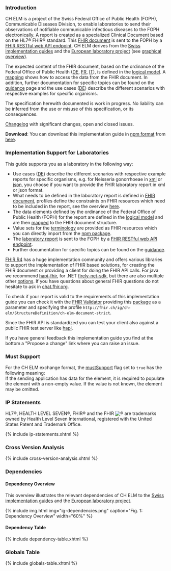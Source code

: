 ### Introduction
CH ELM is a project of the Swiss Federal Office of Public Health (FOPH), Communicable Diseases Division, to enable laboratories to send their observations of notifiable communicable infectious diseases to the FOPH electronically.
A report is created as a specialized Clinical Document based on the HL7® FHIR® standard. This [FHIR document](document.html) is sent to the FOPH by a [FHIR RESTful web API endpoint](api.html). CH ELM derives from the [Swiss implementation guides](https://fhir.ch/) and the [European laboratory project](https://hl7.eu/fhir/laboratory/) (see [graphical overview](#dependency-overview)).

The expected content of the FHIR document, based on the ordinance of the Federal Office of Public Health ([DE](https://www.fedlex.admin.ch/eli/cc/2015/892/de), [FR](https://www.fedlex.admin.ch/eli/cc/2015/892/fr), [IT](https://www.fedlex.admin.ch/eli/cc/2015/892/it)), is defined in the [logical model](StructureDefinition-LaboratoryReport.html). A [mapping](StructureDefinition-LaboratoryReport-mappings.html#mappings-for-ch-elm-laboratory-report-to-fhir-hl7-org-fhir-r4) shows how to access the data from the FHIR document. In addition, further documentation for specific topics can be found on the [guidance](guidance.html) page and the use cases ([DE](usecase-german.html)) describe the different scenarios with respective examples for specific organisms.

<div markdown="1" class="stu-note">

The specification herewith documented is work in progress. No liability can be inferred from the use or misuse of this specification, or its consequences.

[Changelog](changelog.html) with significant changes, open and closed issues.

</div>

**Download**: You can download this implementation guide in [npm format](https://confluence.hl7.org/display/FHIR/NPM+Package+Specification) from [here](package.tgz).

### Implementation Support for Laboratories

This guide supports you as a laboratory in the following way:
- Use cases ([DE](usecase-german.html)) describe the different scenarios with respective example reports for specific organisms, e.g. for Neisseria gonorrhoeae in [xml](Bundle-1Doc-NeisseriaGonorrhoeae.xml.html) or [json](Bundle-1Doc-NeisseriaGonorrhoeae.json.html), you choose if you want to provide the FHIR laboratory report in xml or json format.
- What needs to be defined in the laboratory report is defined in [FHIR document](document.html), profiles define the constraints on FHIR resources which need to be included in the report, see the overview [here](profiles.html).
- The data elements defined by the ordinance of the Federal Office of Public Health (FOPH) for the report are defined in the [logical model](StructureDefinition-LaboratoryReport.html) and are then [mapped](StructureDefinition-LaboratoryReport-mappings.html#mappings-for-ch-elm-laboratory-report-to-fhir-hl7-org-fhir-r4) to the FHIR document structure.  
- Value sets for the [terminology](terminology.html) are provided as FHIR resources which you can directly import from the [npm package](package.tgz).   
- The [laboratory report](document.html) is sent to the FOPH by a [FHIR RESTful web API endpoint](api.html).
- Further documentation for specific topics can be found on the [guidance](guidance.html).

[FHIR R4](https://hl7.org/fhir/R4/index.html) has a huge implementation community and offers various libraries to support the implementation of FHIR based solutions, for creating the FHIR document or providing a client for doing the FHIR API calls. For java we recommend [hapi-fhir](https://hapifhir.io/), for .NET [firely-net-sdk](https://github.com/FirelyTeam/firely-net-sdk), but there are also multiple other [options](https://confluence.hl7.org/display/FHIR/Open+Source+Implementations). If you have questions about general FHIR questions do not hesitate to ask in [chat.fhir.org](https://chat.fhir.org/).

To check if your report is valid to the requirements of this implementation guide you can check it with the [FHIR Validator](https://confluence.hl7.org/display/FHIR/Using+the+FHIR+Validator) providing this [package](package.tgz) as a parameter and specifying the profile `http://fhir.ch/ig/ch-elm/StructureDefinition/ch-elm-document-strict`.

Since the FHIR API is standardized you can test your client also against a public FHIR test server like [hapi](https://hapi.fhir.org/baseR4/swagger-ui/). 

If you have general feedback this implementation guide you find at the bottom a "Propose a change" link where you can raise an issue.

### Must Support
For the CH ELM exchange format, the [mustSupport](https://www.hl7.org/fhir/profiling.html#mustsupport) flag set to `true` has the following meaning:   
If the sending application has data for the element, it is required to populate the element with a non-empty value. If the value is not known, the element may be omitted.

### IP Statements
HL7®, HEALTH LEVEL SEVEN®, FHIR® and the FHIR <img src="icon-fhir-16.png" style="float: none; margin: 0px; padding: 0px; vertical-align: bottom"/>&reg; are trademarks owned by Health Level Seven International, registered with the United States Patent and Trademark Office.

{% include ip-statements.xhtml %}

### Cross Version Analysis

{% include cross-version-analysis.xhtml %}

### Dependencies

#### Dependency Overview
This overview illustrates the relevant dependencies of CH ELM to the [Swiss implementation guides](https://fhir.ch/) and the [European laboratory project](https://build.fhir.org/ig/hl7-eu/laboratory/branches/master/index.html).

{% include img.html img="ig-dependencies.png" caption="Fig. 1: Dependency Overview" width="60%" %}

#### Dependency Table
{% include dependency-table.xhtml %}

### Globals Table

{% include globals-table.xhtml %}
